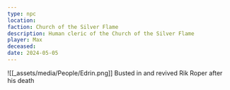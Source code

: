 ```yaml
---
type: npc
location: 
faction: Church of the Silver Flame
description: Human cleric of the Church of the Silver Flame
player: Max
deceased: 
date: 2024-05-05
---
```

![[_assets/media/People/Edrin.png]]
Busted in and revived Rik Roper after his death
